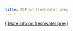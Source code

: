 ```yaml
---
title: PDF on freshwater prey
---
```



[![More info on freshwater prey]](https://www.pa.gov/content/dam/copapwp-pagov/en/fishandboat/documents/fishing/basics/gear/tmf_basic_freshwater_baits.pdf)

